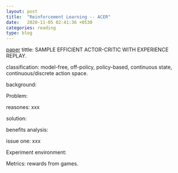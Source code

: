 ```yaml
---
layout: post
title:  "Reinforcement Learning -- ACER"
date:   2020-11-05 02:41:36 +0530
categories: reading
type: blog
---
```

[paper][paper] tittle: SAMPLE EFFICIENT ACTOR-CRITIC WITH EXPERIENCE REPLAY.

classification: model-free, off-policy, policy-based, continuous state, continuous/discrete action space.

background: 

Problem: 

reasones: xxx

solution: 

benefits analysis: 

issue one: xxx

Experiment environment: 

Metrics: rewards from games.

[paper]:https://arxiv.org/pdf/1611.01224.pdf